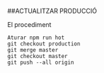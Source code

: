 ##ACTUALITZAR PRODUCCIÓ

El procediment
```
Aturar npm run hot
git checkout production
git merge master
git checkout master
git push --all origin
```
